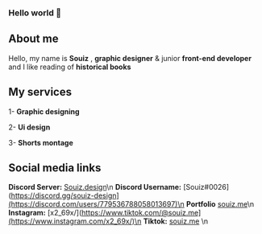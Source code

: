 ### Hello world 👋

## About me
 
Hello, my name is **Souiz** , 
**graphic designer** & junior **front-end developer** and I like reading of **historical books**

 ## My services 

1- **Graphic designing**

2- **Ui design**

3- **Shorts montage**

## Social media links

**Discord Server:** [Souiz.design](https://discord.gg/souiz-design)\n
**Discord Username:** [Souiz#0026](https://discord.gg/souiz-design](https://discord.com/users/779536788058013697)\n
**Portfolio** [souiz.me](https://souiz.me)\n
**Instagram:** [x2_69x/](https://www.tiktok.com/@souiz.me](https://www.instagram.com/x2_69x/)\n
**Tiktok:** [souiz.me]( https://www.tiktok.com/@souiz.me) \n


